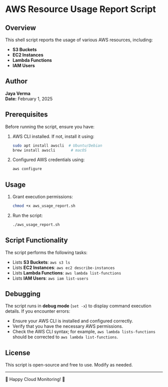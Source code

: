 # AWS Resource Usage Report Script

## Overview
This shell script reports the usage of various AWS resources, including:
- **S3 Buckets**
- **EC2 Instances**
- **Lambda Functions**
- **IAM Users**

## Author
**Jaya Verma**  
**Date:** February 1, 2025  

## Prerequisites
Before running the script, ensure you have:
1. AWS CLI installed. If not, install it using:
   ```sh
   sudo apt install awscli  # Ubuntu/Debian
   brew install awscli       # macOS
   ````
2. Configured AWS credentials using:
   ```sh
   aws configure
   ```

## Usage
1. Grant execution permissions:
   ```sh
   chmod +x aws_usage_report.sh
   ```
2. Run the script:
   ```sh
   ./aws_usage_report.sh
   ```

## Script Functionality
The script performs the following tasks:
- Lists **S3 Buckets**: `aws s3 ls`
- Lists **EC2 Instances**: `aws ec2 describe-instances`
- Lists **Lambda Functions**: `aws lambda list-functions`
- Lists **IAM Users**: `aws iam list-users`

## Debugging
The script runs in **debug mode** (`set -x`) to display command execution details.
If you encounter errors:
- Ensure your AWS CLI is installed and configured correctly.
- Verify that you have the necessary AWS permissions.
- Check the AWS CLI syntax; for example, `aws lambda lists-functions` should be corrected to `aws lambda list-functions`.

## License
This script is open-source and free to use. Modify as needed.

---
🚀 Happy Cloud Monitoring! 🚀
